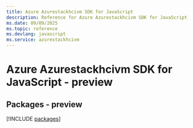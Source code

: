 ```yaml
---
title: Azure Azurestackhcivm SDK for JavaScript
description: Reference for Azure Azurestackhcivm SDK for JavaScript
ms.date: 09/09/2025
ms.topic: reference
ms.devlang: javascript
ms.service: azurestackhcivm
---
```

# Azure Azurestackhcivm SDK for JavaScript - preview
## Packages - preview
[!INCLUDE [packages](azurestackhcivm-index.md)]